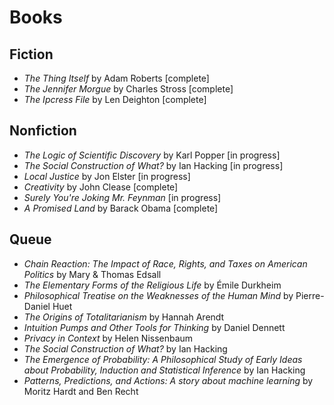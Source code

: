 # Books 

## Fiction
 * *The Thing Itself* by Adam Roberts [complete]
 * *The Jennifer Morgue* by Charles Stross [complete]
 * *The Ipcress File* by Len Deighton [complete]

## Nonfiction 
 * *The Logic of Scientific Discovery* by Karl Popper [in progress]
 * *The Social Construction of What?* by Ian Hacking [in progress]
 * *Local Justice* by Jon Elster [in progress]
 * *Creativity* by John Clease [complete]
 * *Surely You're Joking Mr. Feynman* [in progress]
 * *A Promised Land* by Barack Obama [complete]


 ## Queue
  * *Chain Reaction: The Impact of Race, Rights, and Taxes on American Politics* by Mary & Thomas Edsall
  * *The Elementary Forms of the Religious Life* by Émile Durkheim
  * *Philosophical Treatise on the Weaknesses of the Human Mind* by Pierre-Daniel Huet
  * *The Origins of Totalitarianism* by Hannah Arendt 
  * *Intuition Pumps and Other Tools for Thinking* by Daniel Dennett
  * *Privacy in Context* by Helen Nissenbaum 
  * *The Social Construction of What?* by Ian Hacking
  * *The Emergence of Probability: A Philosophical Study of Early Ideas about Probability, Induction and Statistical Inference* by Ian Hacking
  * *Patterns, Predictions, and Actions: A story about machine learning* by Moritz Hardt and Ben Recht 
